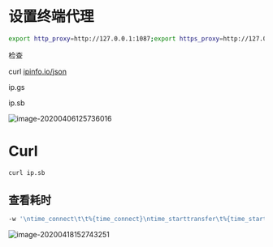 # 设置终端代理

```bash
export http_proxy=http://127.0.0.1:1087;export https_proxy=http://127.0.0.1:1087;
```

检查

curl [ipinfo.io/json](http://ipinfo.io/json)

ip.gs

ip.sb

![image-20200406125736016](https://tva1.sinaimg.cn/large/00831rSTgy1gdjyjbap23j315e072q6g.jpg)



# Curl

```bash
curl ip.sb
```

## 查看耗时

```bash
-w '\ntime_connect\t\t%{time_connect}\ntime_starttransfer\t%{time_starttransfer}\ntime_total\t\t%{time_total}\n'
```

![image-20200418152743251](https://i.loli.net/2020/04/18/pVdosGLz6XngZAC.png)

